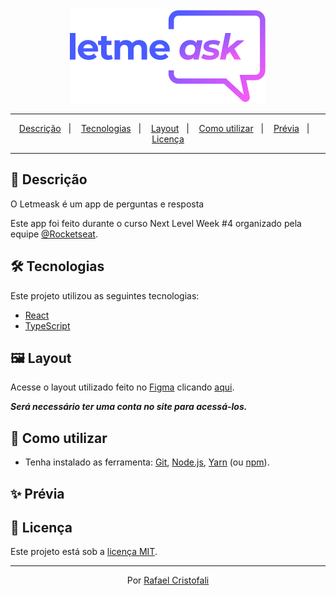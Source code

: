 <div align="center">
  <img src="https://github.com/Rafafaaa/letmeask-nlw6/blob/master/.github/images/logo.svg" alt="logo-letmeask" target="_blank" />
</div>
<hr/>
<p align="center">
  <a href="#pushpin-Descrição">Descrição</a>&nbsp;&nbsp;&nbsp;|&nbsp;&nbsp;&nbsp;
  <a href="#hammer_and_wrench-Tecnologias">Tecnologias</a>&nbsp;&nbsp;&nbsp;|&nbsp;&nbsp;&nbsp;
  <a href="#framed_picture-Layout">Layout</a>&nbsp;&nbsp;&nbsp;|&nbsp;&nbsp;&nbsp;
  <a href="#rocket-Como-utilizar">Como utilizar</a>&nbsp;&nbsp;&nbsp;|&nbsp;&nbsp;&nbsp;
  <a href="#sparkles-Prévia">Prévia</a>&nbsp;&nbsp;&nbsp;|&nbsp;&nbsp;&nbsp;
  <a href="#page_facing_up-Licença">Licença</a>
</p>
<hr/>

## :pushpin: Descrição
O Letmeask é um app de perguntas e resposta

Este app foi feito durante o curso Next Level Week #4 organizado pela equipe [@Rocketseat](https://github.com/Rocketseat).

## :hammer_and_wrench: Tecnologias
Este projeto utilizou as seguintes tecnologias:
* [React](https://pt-br.reactjs.org)
* [TypeScript](https://www.typescriptlang.org)

## :framed_picture: Layout
Acesse o layout utilizado feito no [Figma](https://www.figma.com) clicando [aqui](https://www.figma.com/file/ocRkndixzsblvx1cTNGu6e/Letmeask-1.0?node-id=0%3A1).

***Será necessário ter uma conta no site para acessá-los.***

## :rocket: Como utilizar
* Tenha instalado as ferramenta: [Git](https://git-scm.com), [Node.js](https://nodejs.org/en/), [Yarn](https://yarnpkg.com) (ou [npm](https://www.npmjs.com)).


## :sparkles: Prévia


## :page_facing_up: Licença
Este projeto está sob a [licença MIT](/.github/LICENSE.md).

<hr/>
<div align="center">
  Por <a href="https://github.com/Rafafaaa">Rafael Cristofali</a>
</div>
